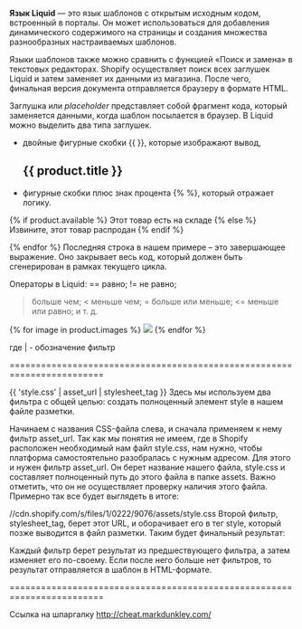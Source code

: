 **Язык Liquid** — это язык шаблонов с открытым исходным кодом, встроенный в порталы. Он может использоваться для добавления динамического содержимого на страницы и создания множества разнообразных настраиваемых шаблонов.

Языки шаблонов также можно сравнить с функцией «Поиск и замена» в текстовых редакторах. Shopify осуществляет поиск всех заглушек Liquid и затем заменяет их данными из магазина. После чего, финальная версия документа отправляется браузеру в формате HTML.

Заглушка или *placeholder* представляет собой фрагмент кода, который заменяется данными, когда шаблон посылается в браузер.
В Liquid можно выделить два типа заглушек. 
- двойные фигурные скобки {{ }}, которые изображают вывод, <h2>{{ product.title }}</h2>
- фигурные скобки плюс знак процента {% %}, который отражает логику.

{% if product.available %}
Этот товар есть на складе
{% else %}
Извините, этот товар распродан
{% endif %}

 {% endfor %}
Последняя строка в нашем примере – это завершающее выражение. Оно закрывает весь код, который должен быть сгенерирован в рамках текущего цикла.

Операторы в Liquid:
== равно;
!= не равно;
> больше чем;
< меньше чем;
>= больше или меньше;
<= меньше или равно;
и т. д.

{% for image in product.images %} 
<img src="{{ image | product_img_url: 'small' }}">
{% endfor %}

где | - обозначение фильтр

========================================================================

{{ 'style.css' | asset_url | stylesheet_tag }}
Здесь мы используем два фильтра с общей целью: создать полноценный элемент style в нашем файле разметки.

Начинаем с названия CSS-файла слева, и сначала применяем к нему фильтр asset_url. Так как мы понятия не имеем, где в Shopify расположен необходимый нам файл style.css, нам нужно, чтобы платформа самостоятельно разобралась с нужным адресом.
Для этого и нужен фильтр asset_url. Он берет название нашего файла, style.css и составляет полноценный путь до этого файла в папке assets. Важно отметить, что он не осуществляет проверку наличия этого файла. Примерно так все будет выглядеть в итоге:

//cdn.shopify.com/s/files/1/0222/9076/assets/style.css
Второй фильтр, stylesheet_tag, берет этот URL, и оборачивает его в тег style, который позже выводится в файл разметки. Таким будет финальный результат:

<link href="//cdn.shopify.com/s/files/1/0222/9076/t/10/assets/style.css?756" rel="stylesheet"  media="all"  />
Каждый фильтр берет результат из предшествующего фильтра, а затем изменяет его по-своему. Если после него больше нет фильтров, то результат отправляется в шаблон в HTML-формате. 

========================================================================

Ссылка на шпаргалку http://cheat.markdunkley.com/
